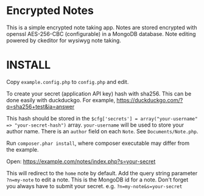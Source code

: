 Encrypted Notes
===============

This is a simple encrypted note taking app.
Notes are stored encrypted with openssl AES-256-CBC (configurable) in a MongoDB database.
Note editing powered by ckeditor for wysiwyg note taking.

INSTALL
=======

Copy `example.config.php` to `config.php` and edit.

To create your secret (application API key) hash with sha256. This can be done easily
with duckduckgo. For example, https://duckduckgo.com/?q=sha256+test&ia=answer

This hash should be stored in the `$cfg['secrets'] = array("your-username" => "your-secret-hash")` array. `your-username` will
be used to store your author name. There is an `author` field on each `Note`. See `Documents/Note.php`.

Run `composer.phar install`, where composer executable may differ from the example.

Open: https://example.com/notes/index.php?s=your-secret

This will redirect to the `home` note by default. Add the query string parameter
`?n=my-note` to edit a note. This is the MongoDB id for a note. Don't forget you
always have to submit your secret. e.g. `?n=my-note&s=your-secret`
